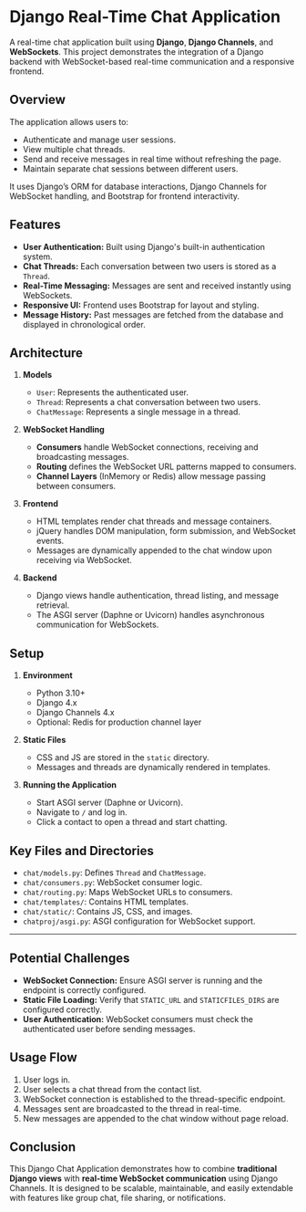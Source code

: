 # Django Real-Time Chat Application

A real-time chat application built using **Django**, **Django Channels**, and **WebSockets**. 
This project demonstrates the integration of a Django backend with WebSocket-based real-time communication and a responsive frontend.

## Overview

The application allows users to:

- Authenticate and manage user sessions.
- View multiple chat threads.
- Send and receive messages in real time without refreshing the page.
- Maintain separate chat sessions between different users.

It uses Django’s ORM for database interactions, Django Channels for WebSocket handling, and Bootstrap for frontend interactivity.

## Features

- **User Authentication:** Built using Django's built-in authentication system.
- **Chat Threads:** Each conversation between two users is stored as a `Thread`.
- **Real-Time Messaging:** Messages are sent and received instantly using WebSockets.
- **Responsive UI:** Frontend uses Bootstrap for layout and styling.
- **Message History:** Past messages are fetched from the database and displayed in chronological order.

## Architecture 

1. **Models**  
   - `User`: Represents the authenticated user.  
   - `Thread`: Represents a chat conversation between two users.  
   - `ChatMessage`: Represents a single message in a thread.

2. **WebSocket Handling**  
   - **Consumers** handle WebSocket connections, receiving and broadcasting messages.  
   - **Routing** defines the WebSocket URL patterns mapped to consumers.  
   - **Channel Layers** (InMemory or Redis) allow message passing between consumers.

3. **Frontend**  
   - HTML templates render chat threads and message containers.  
   - jQuery handles DOM manipulation, form submission, and WebSocket events.  
   - Messages are dynamically appended to the chat window upon receiving via WebSocket.

4. **Backend**  
   - Django views handle authentication, thread listing, and message retrieval.  
   - The ASGI server (Daphne or Uvicorn) handles asynchronous communication for WebSockets.

## Setup

1. **Environment**  
   - Python 3.10+  
   - Django 4.x  
   - Django Channels 4.x  
   - Optional: Redis for production channel layer

2. **Static Files**  
   - CSS and JS are stored in the `static` directory.  
   - Messages and threads are dynamically rendered in templates.

3. **Running the Application**  
   - Start ASGI server (Daphne or Uvicorn).  
   - Navigate to `/` and log in.  
   - Click a contact to open a thread and start chatting.  

## Key Files and Directories

- `chat/models.py`: Defines `Thread` and `ChatMessage`.  
- `chat/consumers.py`: WebSocket consumer logic.  
- `chat/routing.py`: Maps WebSocket URLs to consumers.  
- `chat/templates/`: Contains HTML templates.  
- `chat/static/`: Contains JS, CSS, and images.  
- `chatproj/asgi.py`: ASGI configuration for WebSocket support.  

---

## Potential Challenges

- **WebSocket Connection:** Ensure ASGI server is running and the endpoint is correctly configured.  
- **Static File Loading:** Verify that `STATIC_URL` and `STATICFILES_DIRS` are configured correctly.  
- **User Authentication:** WebSocket consumers must check the authenticated user before sending messages.  

## Usage Flow

1. User logs in.  
2. User selects a chat thread from the contact list.  
3. WebSocket connection is established to the thread-specific endpoint.  
4. Messages sent are broadcasted to the thread in real-time.  
5. New messages are appended to the chat window without page reload.

## Conclusion

This Django Chat Application demonstrates how to combine **traditional Django views** with **real-time WebSocket communication** using Django Channels. 
It is designed to be scalable, maintainable, and easily extendable with features like group chat, file sharing, or notifications.






